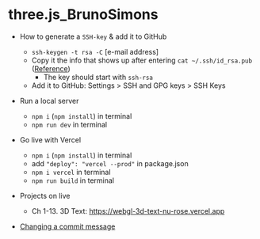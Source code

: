 # three.js_BrunoSimons

- How to generate a `SSH-key` & add it to GitHub
  * `ssh-keygen -t rsa -C` [e-mail address]
  * Copy it the info that shows up after entering `cat ~/.ssh/id_rsa.pub` ([Reference](https://www.techrepublic.com/article/how-to-view-your-ssh-keys-in-linux-macos-and-windows/))
    - The key should start with `ssh-rsa`
  * Add it to GitHub: Settings > SSH and GPG keys > SSH Keys

- Run a local server
  * `npm i` (`npm install`) in terminal
  * `npm run dev` in terminal

- Go live with Vercel
  * `npm i` (`npm install`) in terminal
  * add `"deploy": "vercel --prod"` in package.json
  * `npm i vercel` in terminal
  * `npm run build` in terminal

- Projects on live
  * Ch 1-13. 3D Text: https://webgl-3d-text-nu-rose.vercel.app  

- [Changing a commit message](https://docs.github.com/en/pull-requests/committing-changes-to-your-project/creating-and-editing-commits/changing-a-commit-message)